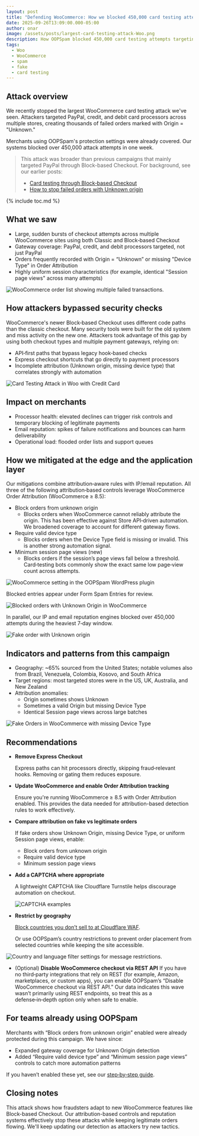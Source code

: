 ```yaml
---
layout: post
title: "Defending WooCommerce: How we blocked 450,000 card testing attempts in one week"
date: 2025-09-26T13:09:00.000-05:00
author: onar
image: /assets/posts/largest-card-testing-attack-Woo.png
description: How OOPSpam blocked 450,000 card testing attempts targeting WooCommerce stores across PayPal, credit, and debit gateways in seven days.
tags:
  - Woo
  - WooCommerce
  - spam
  - fake
  - card testing
---
```



## Attack overview

We recently stopped the largest WooCommerce card testing attack we've seen. Attackers targeted PayPal, credit, and debit card processors across multiple stores, creating thousands of failed orders marked with Origin = "Unknown."

Merchants using OOPSpam's protection settings were already covered. Our systems blocked over 450,000 attack attempts in one week.

> This attack was broader than previous campaigns that mainly targeted PayPal through Block-based Checkout. For background, see our earlier posts:
> - [Card testing through Block‑based Checkout](https://www.oopspam.com/blog/card-testing-attacks-a-new-threat-vector-through-woocommerce-block-based-checkout)
> - [How to stop failed orders with Unknown origin](https://www.oopspam.com/blog/how-to-stop-failed-orders-with-unknown-origin-in-woocommerce)

{% include toc.md %}

## What we saw

- Large, sudden bursts of checkout attempts across multiple WooCommerce sites using both Classic and Block‑based Checkout
- Gateway coverage: PayPal, credit, and debit processors targeted, not just PayPal
- Orders frequently recorded with Origin = “Unknown” or missing "Device Type" in Order Attribution
- Highly uniform session characteristics (for example, identical "Session page views" across many attempts)

![WooCommerce order list showing multiple failed transactions.](/blog/assets/posts/multiple-failed-orders.png "WooCommerce Failed Orders List")


## How attackers bypassed security checks

WooCommerce's newer Block‑based Checkout uses different code paths than the classic checkout. Many security tools were built for the old system and miss activity on the new one. Attackers took advantage of this gap by using both checkout types and multiple payment gateways, relying on:

- API‑first paths that bypass legacy hook‑based checks
- Express checkout shortcuts that go directly to payment processors
- Incomplete attribution (Unknown origin, missing device type) that correlates strongly with automation

![Card Testing Attack in Woo with Credit Card](/blog/assets/posts/card-testing-with-credit-card.png "Card Testing Attack in Woo with Credit Card")


## Impact on merchants

- Processor health: elevated declines can trigger risk controls and temporary blocking of legitimate payments
- Email reputation: spikes of failure notifications and bounces can harm deliverability
- Operational load: flooded order lists and support queues


## How we mitigated at the edge and the application layer

Our mitigations combine attribution‑aware rules with IP/email reputation. All three of the following attribution‑based controls leverage WooCommerce Order Attribution (WooCommerce ≥ 8.5):

- Block orders from unknown origin
  - Blocks orders when WooCommerce cannot reliably attribute the origin. This has been effective against Store API‑driven automation. We broadened coverage to account for different gateway flows.
- Require valid device type
  - Blocks orders when the Device Type field is missing or invalid. This is another strong automation signal.
- Minimum session page views (new)
  - Blocks orders if the session’s page views fall below a threshold. Card‑testing bots commonly show the exact same low page‑view count across attempts.

![WooCommerce setting in the OOPSpam WordPress plugin](/blog/assets/posts/oopspam-woo.png "WooCommerce setting in the OOPSpam WordPress plugin")

Blocked entries appear under Form Spam Entries for review.

![Blocked orders with Unknown Origin in WooCommerce](/blog/assets/posts/screenshot-2025-01-10-at-11.40.04 am.png "Blocked orders with Unknown Origin in WooCommerce")

In parallel, our IP and email reputation engines blocked over 450,000 attempts during the heaviest 7‑day window.

![Fake order with Unknown origin](/blog/assets/posts/fakeorder_woo.png "Fake order with Unknown origin")


## Indicators and patterns from this campaign

- Geography: ~65% sourced from the United States; notable volumes also from Brazil, Venezuela, Colombia, Kosovo, and South Africa
- Target regions: most targeted stores were in the US, UK, Australia, and New Zealand
- Attribution anomalies:
  - Origin sometimes shows Unknown
  - Sometimes a valid Origin but missing Device Type
  - Identical Session page views across large batches

![Fake Orders in WooCommerce with missing Device Type](/blog/assets/posts/fake_order_woo_without_devicetype.png "Failed Orders in WooCommerce with missing Device Type")

## Recommendations

- **Remove Express Checkout**
  
  Express paths can hit processors directly, skipping fraud‑relevant hooks. Removing or gating them reduces exposure.

- **Update WooCommerce and enable Order Attribution tracking**
  
  Ensure you're running WooCommerce ≥ 8.5 with Order Attribution enabled. This provides the data needed for attribution-based detection rules to work effectively.

- **Compare attribution on fake vs legitimate orders**
  
    If fake orders show Unknown Origin, missing Device Type, or uniform Session page views, enable:
    - Block orders from unknown origin
    - Require valid device type
    - Minimum session page views

- **Add a CAPTCHA where appropriate**
  
    A lightweight CAPTCHA like Cloudflare Turnstile helps discourage automation on checkout.

    ![CAPTCHA examples](/blog/assets/posts/captcha.webp "CAPTCHA examples")

- **Restrict by geography**
  
  [Block countries you don’t sell to at Cloudflare WAF](https://www.oopspam.com/blog/blocking-countries-from-accessing-your-website-using-cloudflare).

  Or use OOPSpam’s country restrictions to prevent order placement from selected countries while keeping the site accessible.

![Country and language filter settings for message restrictions.](/blog/assets/posts/country-language-filter.png "Country and Language Filtering Settings")

- (Optional) **Disable WooCommerce checkout via REST API**
  If you have no third‑party integrations that rely on REST (for example, Amazon, marketplaces, or custom apps), you can enable OOPSpam’s “Disable WooCommerce checkout via REST API.” Our data indicates this wave wasn’t primarily using REST endpoints, so treat this as a defense‑in‑depth option only when safe to enable.

## For teams already using OOPSpam

Merchants with “Block orders from unknown origin” enabled were already protected during this campaign. We have since:

- Expanded gateway coverage for Unknown Origin detection
- Added “Require valid device type” and “Minimum session page views” controls to catch more automation patterns

If you haven’t enabled these yet, see our [step‑by‑step guide](https://www.oopspam.com/blog/how-to-stop-failed-orders-with-unknown-origin-in-woocommerce).

## Closing notes

This attack shows how fraudsters adapt to new WooCommerce features like Block-based Checkout. Our attribution-based controls and reputation systems effectively stop these attacks while keeping legitimate orders flowing. We'll keep updating our detection as attackers try new tactics.